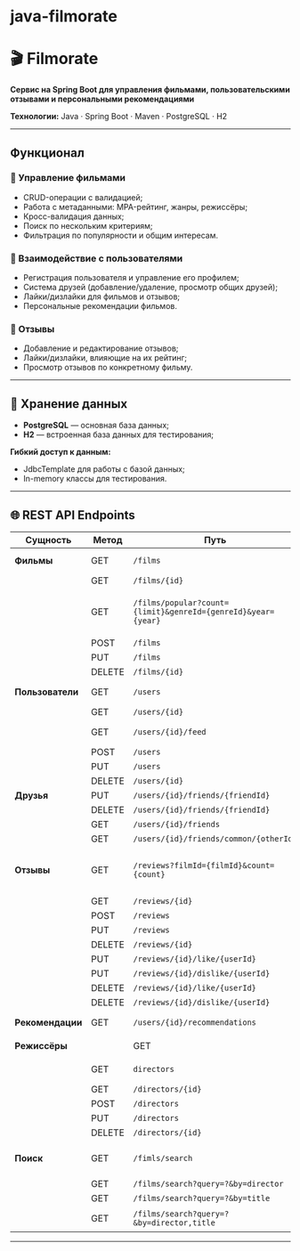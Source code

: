 # java-filmorate
# 🎬 Filmorate

**Сервис на Spring Boot для управления фильмами, пользовательскими отзывами и персональными рекомендациями**

**Технологии:** Java · Spring Boot · Maven · PostgreSQL · H2

---

## Функционал

### 🎥 Управление фильмами
- CRUD-операции с валидацией;
- Работа с метаданными: MPA-рейтинг, жанры, режиссёры;
- Кросс-валидация данных;
- Поиск по нескольким критериям;
- Фильтрация по популярности и общим интересам.

### 👥 Взаимодействие с пользователями
- Регистрация пользователя и управление его профилем;
- Система друзей (добавление/удаление, просмотр общих друзей);
- Лайки/дизлайки для фильмов и отзывов;
- Персональные рекомендации фильмов.

### 📝 Отзывы
- Добавление и редактирование отзывов;
- Лайки/дизлайки, влияющие на их рейтинг;
- Просмотр отзывов по конкретному фильму.

---

## 💾 Хранение данных

- **PostgreSQL** — основная база данных;
- **H2** — встроенная база данных для тестирования;

**Гибкий доступ к данным:**
- JdbcTemplate для работы с базой данных;
- In-memory классы для тестирования.

---

## 🌐 REST API Endpoints

| Сущность | Метод | Путь | Описание |
|----------|-------|------|----------|
| **Фильмы** | GET | `/films` | Получить список всех фильмов |
|  | GET | `/films/{id}` | Получить фильм по ID |
|  | GET | `/films/popular?count={limit}&genreId={genreId}&year={year}` | Получить список самых популярных фильмов указанного жанра за нужный год |
|  | POST | `/films` | Добавить новый фильм |
|  | PUT | `/films` | Обновить фильм |
|  | DELETE | `/films/{id}` | Удалить фильм |
| **Пользователи** | GET | `/users` | Получить список пользователей |
|  | GET | `/users/{id}` | Получить пользователя по ID |
|  | GET | `/users/{id}/feed` | Получение ленты событий пользователя |
|  | POST | `/users` | Создать нового пользователя |
|  | PUT | `/users` | Обновить пользователя |
|  | DELETE | `/users/{id}` | Удалить пользователя |
| **Друзья** | PUT | `/users/{id}/friends/{friendId}` | Добавить друга |
|  | DELETE | `/users/{id}/friends/{friendId}` | Удалить друга |
|  | GET | `/users/{id}/friends` | Список друзей |
|  | GET | `/users/{id}/friends/common/{otherId}` | Общие друзья |
| **Отзывы** | GET | `/reviews?filmId={filmId}&count={count}` | Получение всех отзывов по ID фильма, если фильм не указан то всех. Если кол-во не указано, то 10 |
|  | GET | `/reviews/{id}` | Получить отзыв по ID |
|  | POST | `/reviews` | Создать отзыв |
|  | PUT | `/reviews` | Отредактировать отзыв |
|  | DELETE | `/reviews/{id}` | Удалить имеющийся отзыв |
|  | PUT | `/reviews/{id}/like/{userId}` | Поставить лайк |
|  | PUT | `/reviews/{id}/dislike/{userId}` | Поставить дизлайк |
|  | DELETE | `/reviews/{id}/like/{userId}` | Удалить лайк |
|  | DELETE | `/reviews/{id}/dislike/{userId}` | Удалить дизлайк |
| **Рекомендации** | GET | `/users/{id}/recommendations` | Получить персональные рекомендации фильмов |
| **Режиссёры** |  | GET | `/films/director/{directorId}?sortBy=[year,likes]` | Получить список фильмов режиссера, отсортированных по количеству лайков или году выпуска |
|  | GET | `directors` | Получить список всех режиссёров |
|  | GET | `/directors/{id}` | Получить режиссёра по ID |
|  | POST | `/directors` | Создать режиссёра |
|  | PUT | `/directors` |Отредактировать режиссёра |
|  | DELETE | `/directors/{id}` | Удалить режиссёра |
| **Поиск** | GET | `/fimls/search` | Получение списка фильмов, отсортированных по популярности |
|  | GET | `/films/search?query=?&by=director` | Поиск по режиссерам
|  | GET | `/films/search?query=?&by=title` | Поиск по названиям
|  | GET | `/films/search?query=?&by=director,title` | Поиск и по режиссерам, и по названиям | 

---

